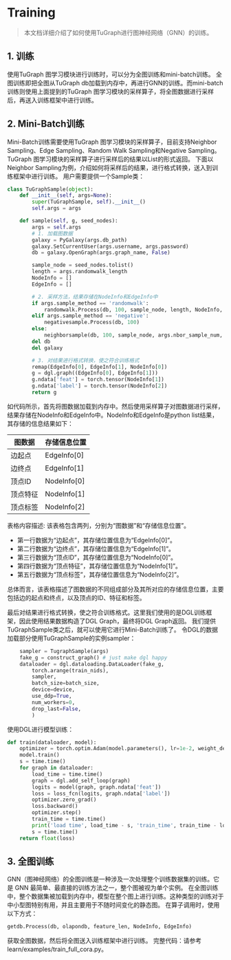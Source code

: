 # Training

> 本文档详细介绍了如何使用TuGraph进行图神经网络（GNN）的训练。

## 1. 训练
使用TuGraph 图学习模块进行训练时，可以分为全图训练和mini-batch训练。
全图训练即把全图从TuGraph db加载到内存中，再进行GNN的训练。而mini-batch训练则使用上面提到的TuGraph 图学习模块的采样算子，将全图数据进行采样后，再送入训练框架中进行训练。
## 2. Mini-Batch训练
Mini-Batch训练需要使用TuGraph 图学习模块的采样算子，目前支持Neighbor Sampling、Edge Sampling、Random Walk Sampling和Negative Sampling。
TuGraph 图学习模块的采样算子进行采样后的结果以List的形式返回。
下面以Neighbor Sampling为例，介绍如何将采样后的结果，进行格式转换，送入到训练框架中进行训练。
用户需要提供一个Sample类：
```python
class TuGraphSample(object):
    def __init__(self, args=None):
        super(TuGraphSample, self).__init__()
        self.args = args

    def sample(self, g, seed_nodes):
        args = self.args
        # 1. 加载图数据
        galaxy = PyGalaxy(args.db_path)
        galaxy.SetCurrentUser(args.username, args.password)
        db = galaxy.OpenGraph(args.graph_name, False)

        sample_node = seed_nodes.tolist()
        length = args.randomwalk_length
        NodeInfo = []
        EdgeInfo = []

        # 2. 采样方法，结果存储在NodeInfo和EdgeInfo中
        if args.sample_method == 'randomwalk':
            randomwalk.Process(db, 100, sample_node, length, NodeInfo, EdgeInfo)
        elif args.sample_method == 'negative':
            negativesample.Process(db, 100)
        else:
            neighborsample(db, 100, sample_node, args.nbor_sample_num, NodeInfo, EdgeInfo)
        del db
        del galaxy

        # 3. 对结果进行格式转换，使之符合训练格式
        remap(EdgeInfo[0], EdgeInfo[1], NodeInfo[0])
        g = dgl.graph((EdgeInfo[0], EdgeInfo[1]))
        g.ndata['feat'] = torch.tensor(NodeInfo[1])
        g.ndata['label'] = torch.tensor(NodeInfo[2])
        return g
```
如代码所示，首先将图数据加载到内存中。然后使用采样算子对图数据进行采样，结果存储在NodeInfo和EdgeInfo中。NodeInfo和EdgeInfo是python list结果，其存储的信息结果如下：

| 图数据 | 存储信息位置 |
| --- | --- |
| 边起点 | EdgeInfo[0] |
| 边终点 | EdgeInfo[1] |
| 顶点ID | NodeInfo[0] |
| 顶点特征 | NodeInfo[1] |
| 顶点标签 | NodeInfo[2] |
表格内容描述: 该表格包含两列，分别为“图数据”和“存储信息位置”。

- 第一行数据为“边起点”，其存储位置信息为“EdgeInfo[0]”。
- 第二行数据为“边终点”，其存储位置信息为“EdgeInfo[1]”。
- 第三行数据为“顶点ID”，其存储位置信息为“NodeInfo[0]”。
- 第四行数据为“顶点特征”，其存储位置信息为“NodeInfo[1]”。
- 第五行数据为“顶点标签”，其存储位置信息为“NodeInfo[2]”。

总体而言，该表格描述了图数据的不同组成部分及其所对应的存储信息位置，主要包括边的起点和终点，以及顶点的ID、特征和标签。

最后对结果进行格式转换，使之符合训练格式。这里我们使用的是DGL训练框架，因此使用结果数据构造了DGL Graph，最终将DGL Graph返回。
我们提供TuGraphSample类之后，就可以使用它进行Mini-Batch训练了。
令DGL的数据加载部分使用TuGraphSample的实例sampler：
```python
    sampler = TugraphSample(args)
    fake_g = construct_graph() # just make dgl happy
    dataloader = dgl.dataloading.DataLoader(fake_g,
        torch.arange(train_nids),
        sampler,
        batch_size=batch_size,
        device=device,
        use_ddp=True,
        num_workers=0,
        drop_last=False,
        )
```
使用DGL进行模型训练：
```python
def train(dataloader, model):
    optimizer = torch.optim.Adam(model.parameters(), lr=1e-2, weight_decay=5e-4)
    model.train()
    s = time.time()
    for graph in dataloader:
        load_time = time.time()
        graph = dgl.add_self_loop(graph)
        logits = model(graph, graph.ndata['feat'])
        loss = loss_fcn(logits, graph.ndata['label'])
        optimizer.zero_grad()
        loss.backward()
        optimizer.step()
        train_time = time.time()
        print('load time', load_time - s, 'train_time', train_time - load_time)
        s = time.time()
    return float(loss)
```

## 3. 全图训练
GNN（图神经网络）的全图训练是一种涉及一次处理整个训练数据集的训练。它是 GNN 最简单、最直接的训练方法之一，整个图被视为单个实例。 在全图训练中，整个数据集被加载到内存中，模型在整个图上进行训练。这种类型的训练对于中小型图特别有用，并且主要用于不随时间变化的静态图。
在算子调用时，使用以下方式：
```python
getdb.Process(db, olapondb, feature_len, NodeInfo, EdgeInfo)
```
获取全图数据，然后将全图送入训练框架中进行训练。
完整代码：请参考learn/examples/train_full_cora.py。

